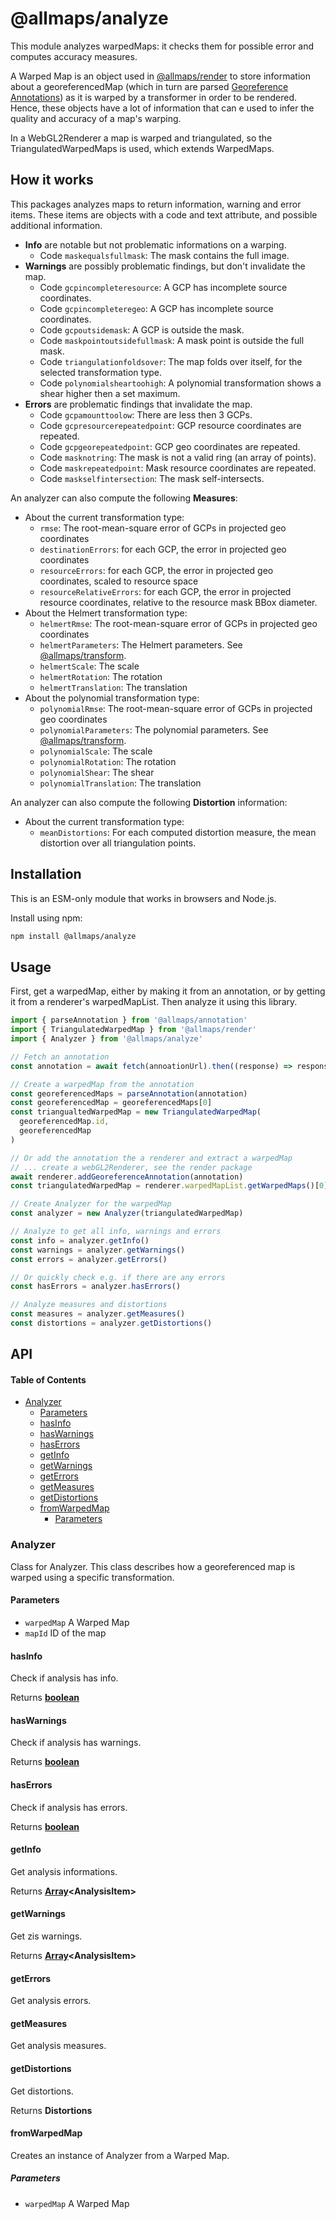 # @allmaps/analyze

This module analyzes warpedMaps: it checks them for possible error and computes accuracy measures.

A Warped Map is an object used in [@allmaps/render](../../packages/render/) to store information about a georeferencedMap (which in turn are parsed [Georeference Annotations](https://iiif.io/api/extension/georef/)) as it is warped by a transformer in order to be rendered. Hence, these objects have a lot of information that can e used to infer the quality and accuracy of a map's warping.

In a WebGL2Renderer a map is warped and triangulated, so the TriangulatedWarpedMaps is used, which extends WarpedMaps.

## How it works

This packages analyzes maps to return information, warning and error items. These items are objects with a code and text attribute, and possible additional information.

*   **Info** are notable but not problematic informations on a warping.
    *   Code `maskequalsfullmask`: The mask contains the full image.
*   **Warnings** are possibly problematic findings, but don't invalidate the map.
    *   Code `gcpincompleteresource`: A GCP has incomplete source coordinates.
    *   Code `gcpincompleteregeo`: A GCP has incomplete source coordinates.
    *   Code `gcpoutsidemask`: A GCP is outside the mask.
    *   Code `maskpointoutsidefullmask`: A mask point is outside the full mask.
    *   Code `triangulationfoldsover`: The map folds over itself, for the selected transformation type.
    *   Code `polynomialsheartoohigh`: A polynomial transformation shows a shear higher then a set maximum.
*   **Errors** are problematic findings that invalidate the map.
    *   Code `gcpamounttoolow`: There are less then 3 GCPs.
    *   Code `gcpresourcerepeatedpoint`: GCP resource coordinates are repeated.
    *   Code `gcpgeorepeatedpoint`: GCP geo coordinates are repeated.
    *   Code `masknotring`: The mask is not a valid ring (an array of points).
    *   Code `maskrepeatedpoint`: Mask resource coordinates are repeated.
    *   Code `maskselfintersection`: The mask self-intersects.

An analyzer can also compute the following **Measures**:

*   About the current transformation type:
    *   `rmse`: The root-mean-square error of GCPs in projected geo coordinates
    *   `destinationErrors`: for each GCP, the error in projected geo coordinates
    *   `resourceErrors`: for each GCP, the error in projected geo coordinates, scaled to resource space
    *   `resourceRelativeErrors`: for each GCP, the error in projected resource coordinates, relative to the resource mask BBox diameter.
*   About the Helmert transformation type:
    *   `helmertRmse`: The root-mean-square error of GCPs in projected geo coordinates
    *   `helmertParameters`: The Helmert parameters. See [@allmaps/transform](../../packages/transform/).
    *   `helmertScale`: The scale
    *   `helmertRotation`: The rotation
    *   `helmertTranslation`: The translation
*   About the polynomial transformation type:
    *   `polynomialRmse`: The root-mean-square error of GCPs in projected geo coordinates
    *   `polynomialParameters`: The polynomial parameters. See [@allmaps/transform](../../packages/transform/).
    *   `polynomialScale`: The scale
    *   `polynomialRotation`: The rotation
    *   `polynomialShear`: The shear
    *   `polynomialTranslation`: The translation

An analyzer can also compute the following **Distortion** information:

*   About the current transformation type:
    *   `meanDistortions`: For each computed distortion measure, the mean distortion over all triangulation points.

## Installation

This is an ESM-only module that works in browsers and Node.js.

Install using npm:

```sh
npm install @allmaps/analyze
```

## Usage

First, get a warpedMap, either by making it from an annotation, or by getting it from a renderer's warpedMapList. Then analyze it using this library.

```js
import { parseAnnotation } from '@allmaps/annotation'
import { TriangulatedWarpedMap } from '@allmaps/render'
import { Analyzer } from '@allmaps/analyze'

// Fetch an annotation
const annotation = await fetch(annoationUrl).then((response) => response.json())

// Create a warpedMap from the annotation
const georeferencedMaps = parseAnnotation(annotation)
const georeferencedMap = georeferencedMaps[0]
const triangualtedWarpedMap = new TriangulatedWarpedMap(
  georeferencedMap.id,
  georeferencedMap
)

// Or add the annotation the a renderer and extract a warpedMap
// ... create a webGL2Renderer, see the render package
await renderer.addGeoreferenceAnnotation(annotation)
const triangulatedWarpedMap = renderer.warpedMapList.getWarpedMaps()[0]

// Create Analyzer for the warpedMap
const analyzer = new Analyzer(triangulatedWarpedMap)

// Analyze to get all info, warnings and errors
const info = analyzer.getInfo()
const warnings = analyzer.getWarnings()
const errors = analyzer.getErrors()

// Or quickly check e.g. if there are any errors
const hasErrors = analyzer.hasErrors()

// Analyze measures and distortions
const measures = analyzer.getMeasures()
const distortions = analyzer.getDistortions()
```

## API

<!-- Generated by documentation.js. Update this documentation by updating the source code. -->

#### Table of Contents

*   [Analyzer](#analyzer)
    *   [Parameters](#parameters)
    *   [hasInfo](#hasinfo)
    *   [hasWarnings](#haswarnings)
    *   [hasErrors](#haserrors)
    *   [getInfo](#getinfo)
    *   [getWarnings](#getwarnings)
    *   [getErrors](#geterrors)
    *   [getMeasures](#getmeasures)
    *   [getDistortions](#getdistortions)
    *   [fromWarpedMap](#fromwarpedmap)
        *   [Parameters](#parameters-1)

### Analyzer

Class for Analyzer.
This class describes how a georeferenced map is warped using a specific transformation.

#### Parameters

*   `warpedMap`  A Warped Map
*   `mapId`  ID of the map

#### hasInfo

Check if analysis has info.

Returns **[boolean](https://developer.mozilla.org/docs/Web/JavaScript/Reference/Global_Objects/Boolean)**&#x20;

#### hasWarnings

Check if analysis has warnings.

Returns **[boolean](https://developer.mozilla.org/docs/Web/JavaScript/Reference/Global_Objects/Boolean)**&#x20;

#### hasErrors

Check if analysis has errors.

Returns **[boolean](https://developer.mozilla.org/docs/Web/JavaScript/Reference/Global_Objects/Boolean)**&#x20;

#### getInfo

Get analysis informations.

Returns **[Array](https://developer.mozilla.org/docs/Web/JavaScript/Reference/Global_Objects/Array)\<AnalysisItem>**&#x20;

#### getWarnings

Get zis warnings.

Returns **[Array](https://developer.mozilla.org/docs/Web/JavaScript/Reference/Global_Objects/Array)\<AnalysisItem>**&#x20;

#### getErrors

Get analysis errors.

#### getMeasures

Get analysis measures.

#### getDistortions

Get distortions.

Returns **Distortions**&#x20;

#### fromWarpedMap

Creates an instance of Analyzer from a Warped Map.

##### Parameters

*   `warpedMap`  A Warped Map
